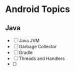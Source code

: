 # Android Topics

## Java
- [ ] Java JVM
- [ ] Garbage Collector
- [ ] Gradle
- [ ] Threads and Handlers
- [ ] 
